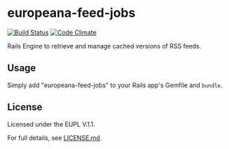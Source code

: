 # europeana-feed-jobs

[![Build Status](https://travis-ci.org/europeana/europeana-feed-jobs.svg?branch=develop)](https://travis-ci.org/europeana/europeana-feed-jobs) [![Code Climate](https://codeclimate.com/github/europeana/europeana-feed-jobs/badges/gpa.svg)](https://codeclimate.com/github/europeana/europeana-feed-jobs)

Rails Engine to retrieve and manage cached versions of RSS feeds.

## Usage

Simply add "europeana-feed-jobs" to your Rails app's Gemfile and `bundle`.

## License
Licensed under the EUPL V.1.1.

For full details, see [LICENSE.md](LICENSE.md).
